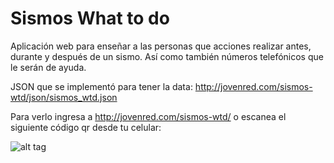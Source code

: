 # Sismos What to do

Aplicación web para enseñar a las personas que acciones realizar antes, durante y después de un sismo. Así como también números telefónicos que le serán de ayuda.

JSON que se implementó para tener la data: http://jovenred.com/sismos-wtd/json/sismos_wtd.json

Para verlo ingresa a http://jovenred.com/sismos-wtd/ o escanea el siguiente código qr desde tu celular:

![alt tag](http://jovenred.com/sismos-wtd/qr-code.png)